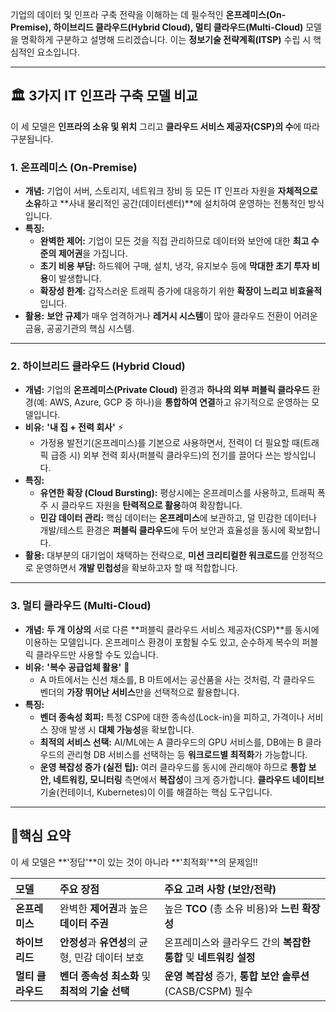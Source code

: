 기업의 데이터 및 인프라 구축 전략을 이해하는 데 필수적인 **온프레미스(On-Premise), 하이브리드 클라우드(Hybrid Cloud), 멀티 클라우드(Multi-Cloud)** 모델을 명확하게 구분하고 설명해 드리겠습니다. 이는 **정보기술 전략계획(ITSP)** 수립 시 핵심적인 요소입니다.

---

## 🏛️ 3가지 IT 인프라 구축 모델 비교

이 세 모델은 **인프라의 소유 및 위치** 그리고 **클라우드 서비스 제공자(CSP)의 수**에 따라 구분됩니다.

### 1. 온프레미스 (On-Premise)

* **개념:** 기업이 서버, 스토리지, 네트워크 장비 등 모든 IT 인프라 자원을 **자체적으로 소유**하고 **사내 물리적인 공간(데이터센터)**에 설치하여 운영하는 전통적인 방식입니다.
* **특징:**
    * **완벽한 제어:** 기업이 모든 것을 직접 관리하므로 데이터와 보안에 대한 **최고 수준의 제어권**을 가집니다.
    * **초기 비용 부담:** 하드웨어 구매, 설치, 냉각, 유지보수 등에 **막대한 초기 투자 비용**이 발생합니다.
    * **확장성 한계:** 갑작스러운 트래픽 증가에 대응하기 위한 **확장이 느리고 비효율적**입니다.
* **활용:** **보안 규제**가 매우 엄격하거나 **레거시 시스템**이 많아 클라우드 전환이 어려운 금융, 공공기관의 핵심 시스템.

---

### 2. 하이브리드 클라우드 (Hybrid Cloud)

* **개념:** 기업의 **온프레미스(Private Cloud)** 환경과 **하나의 외부 퍼블릭 클라우드** 환경(예: AWS, Azure, GCP 중 하나)을 **통합하여 연결**하고 유기적으로 운영하는 모델입니다.
* **비유:** **'내 집 + 전력 회사'** ⚡️
    * 가정용 발전기(온프레미스)를 기본으로 사용하면서, 전력이 더 필요할 때(트래픽 급증 시) 외부 전력 회사(퍼블릭 클라우드)의 전기를 끌어다 쓰는 방식입니다.
* **특징:**
    * **유연한 확장 (Cloud Bursting):** 평상시에는 온프레미스를 사용하고, 트래픽 폭주 시 클라우드 자원을 **탄력적으로 활용**하여 확장합니다.
    * **민감 데이터 관리:** 핵심 데이터는 **온프레미스**에 보관하고, 덜 민감한 데이터나 개발/테스트 환경은 **퍼블릭 클라우드**에 두어 보안과 효율성을 동시에 확보합니다.
* **활용:** 대부분의 대기업이 채택하는 전략으로, **미션 크리티컬한 워크로드**를 안정적으로 운영하면서 **개발 민첩성**을 확보하고자 할 때 적합합니다.

---

### 3. 멀티 클라우드 (Multi-Cloud)

* **개념:** **두 개 이상의** 서로 다른 **퍼블릭 클라우드 서비스 제공자(CSP)**를 동시에 이용하는 모델입니다. 온프레미스 환경이 포함될 수도 있고, 순수하게 복수의 퍼블릭 클라우드만 사용할 수도 있습니다.
* **비유:** **'복수 공급업체 활용'** 🛒
    * A 마트에서는 신선 채소를, B 마트에서는 공산품을 사는 것처럼, 각 클라우드 벤더의 **가장 뛰어난 서비스**만을 선택적으로 활용합니다.
* **특징:**
    * **벤더 종속성 회피:** 특정 CSP에 대한 종속성(Lock-in)을 피하고, 가격이나 서비스 장애 발생 시 **대체 가능성**을 확보합니다.
    * **최적의 서비스 선택:** AI/ML에는 A 클라우드의 GPU 서비스를, DB에는 B 클라우드의 관리형 DB 서비스를 선택하는 등 **워크로드별 최적화**가 가능합니다.
    * **운영 복잡성 증가 (실전 팁):** 여러 클라우드를 동시에 관리해야 하므로 **통합 보안, 네트워킹, 모니터링** 측면에서 **복잡성**이 크게 증가합니다. **클라우드 네이티브** 기술(컨테이너, Kubernetes)이 이를 해결하는 핵심 도구입니다.

---

## 🎯핵심 요약

이 세 모델은 **'정답'**이 있는 것이 아니라 **'최적화'**의 문제임!!

| 모델 | 주요 장점 | 주요 고려 사항 (보안/전략) |
| :--- | :--- | :--- |
| **온프레미스** | 완벽한 **제어권**과 높은 **데이터 주권** | 높은 **TCO** (총 소유 비용)와 **느린 확장성** |
| **하이브리드** | **안정성**과 **유연성**의 균형, 민감 데이터 보호 | 온프레미스와 클라우드 간의 **복잡한 통합** 및 **네트워킹 설정** |
| **멀티 클라우드** | **벤더 종속성 최소화** 및 **최적의 기술 선택** | **운영 복잡성** 증가, **통합 보안 솔루션** (CASB/CSPM) 필수 |
